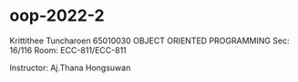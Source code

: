 # oop-2022-2
Krittithee Tuncharoen 65010030
OBJECT ORIENTED PROGRAMMING 
Sec: 16/116
Room: ECC-811/ECC-811

Instructor: Aj.Thana Hongsuwan
